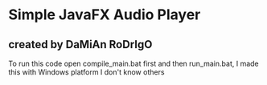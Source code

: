 # Simple JavaFX Audio Player

## created by DaMiAn RoDrIgO

To run this code open compile_main.bat first and then run_main.bat, I made this with Windows platform I don't know others
